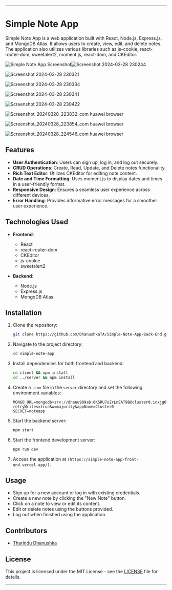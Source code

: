 

---

# Simple Note App

Simple Note App is a web application built with React, Node.js, Express.js, and MongoDB Atlas. It allows users to create, view, edit, and delete notes. The application also utilizes various libraries such as js-cookie, react-router-dom, sweetalert2, moment.js, react-dom, and CKEditor.

![Simple Note App Screenshot](./screenshot.png)![Screenshot 2024-03-28 230244](https://github.com/DhanushkaTA/Simple-Note-App-Back-End/assets/124340158/a09d5549-b52d-4349-b93d-f3b56c5561cb)

![Screenshot 2024-03-28 230321](https://github.com/DhanushkaTA/Simple-Note-App-Back-End/assets/124340158/4d957c55-f394-4ea4-b069-894f15ee5768)

![Screenshot 2024-03-28 230334](https://github.com/DhanushkaTA/Simple-Note-App-Back-End/assets/124340158/3b74b4d2-8977-4d02-ad07-65370c6a1934)

![Screenshot 2024-03-28 230341](https://github.com/DhanushkaTA/Simple-Note-App-Back-End/assets/124340158/fe84a7e2-bd79-45cb-a698-c6585dd05907)

![Screenshot 2024-03-28 230422](https://github.com/DhanushkaTA/Simple-Note-App-Back-End/assets/124340158/4e4735dc-4698-40ff-81ac-bf6b9d7e02c7)

![Screenshot_20240328_223832_com huawei browser](https://github.com/DhanushkaTA/Simple-Note-App-Back-End/assets/124340158/69f79cd3-1637-4e77-bd0e-ffa9ca90247e)

![Screenshot_20240328_223854_com huawei browser](https://github.com/DhanushkaTA/Simple-Note-App-Back-End/assets/124340158/94a0559b-2f17-4e1e-91dc-f4c2c16d8de1)

![Screenshot_20240328_224546_com huawei browser](https://github.com/DhanushkaTA/Simple-Note-App-Back-End/assets/124340158/45932144-12be-4565-aeb5-5ace21f30315)


## Features

- **User Authentication**: Users can sign up, log in, and log out securely.
- **CRUD Operations**: Create, Read, Update, and Delete notes functionality.
- **Rich Text Editor**: Utilizes CKEditor for editing note content.
- **Date and Time Formatting**: Uses moment.js to display dates and times in a user-friendly format.
- **Responsive Design**: Ensures a seamless user experience across different devices.
- **Error Handling**: Provides informative error messages for a smoother user experience.

## Technologies Used

- **Frontend**:
  - React
  - react-router-dom
  - CKEditor
  - js-cookie
  - sweetalert2

- **Backend**:
  - Node.js
  - Express.js
  - MongoDB Atlas

## Installation

1. Clone the repository:

   ```bash
   git clone https://github.com/DhanushkaTA/Simple-Note-App-Back-End.git
   ```

2. Navigate to the project directory:

   ```bash
   cd simple-note-app
   ```

3. Install dependencies for both frontend and backend:

   ```bash
   cd client && npm install
   cd ../server && npm install
   ```

4. Create a `.env` file in the `server` directory and set the following environment variables:

   ```plaintext
   MONGO_URL=mongodb+srv://dhanu909ab:8KSRU7uZrLnEAT9B@cluster0.inxjg0y.mongodb.net/?retryWrites=true&w=majority&appName=Cluster0
   SECRET=noteapp
   ```

5. Start the backend server:

   ```bash
   npm start
   ```

6. Start the frontend development server:

   ```bash
   npm run dev
   ```

7. Access the application at `(https://simple-note-app-front-end.vercel.app/)`.

## Usage

- Sign up for a new account or log in with existing credentials.
- Create a new note by clicking the "New Note" button.
- Click on a note to view or edit its content.
- Edit or delete notes using the buttons provided.
- Log out when finished using the application.

## Contributors

- [Tharindu Dhanushka](https://github.com/DhanushkaTA)

## License

This project is licensed under the MIT License - see the [LICENSE](./LICENSE) file for details.

---

